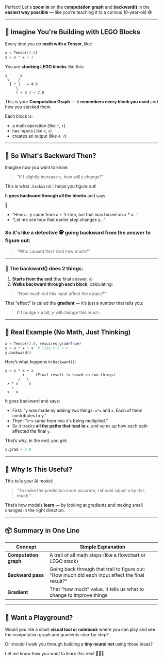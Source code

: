 Perfect! Let's **zoom in** on the **computation graph** and **backward()** in the **easiest way possible** — like you’re teaching it to a curious 10-year-old 😄

---

## 🧱 Imagine You're Building with LEGO Blocks

Every time you do **math with a Tensor**, like:

```python
x = Tensor(2.0)
y = x * x + 3
```

You are **stacking LEGO blocks** like this:

```
x      x
 \    /
  [ * ]   → 4.0
     \
     [ + 3 ] → 7.0
```

This is your **Computation Graph** — it **remembers every block you used** and how you stacked them.

Each block is:
- a math operation (like `*`, `+`)
- has inputs (like `x`, `x`)
- creates an output (like `4`, `7`)

---

## 💭 So What's Backward Then?

Imagine now you want to know:

> "If I slightly increase `x`, how will `y` change?"

This is what `.backward()` helps you figure out!

It **goes backward through all the blocks** and says:

🧠  
- “Hmm… y came from a `+ 3` step, but that was based on x * x…”  
- “Let me see how that earlier step changes y…”

### So it's like a detective 🕵️ going backward from the answer to figure out:

> “Who caused this? And how much?”

---

### 🔁 The backward() does 2 things:

1. **Starts from the end** (the final answer, `y`)
2. **Walks backward through each block**, calculating:

> "How much did this input affect the output?"

That "effect" is called the **gradient** — it’s just a number that tells you:
> If I nudge x a bit, y will change this much.

---

## 🎯 Real Example (No Math, Just Thinking)

```python
x = Tensor(2.0, requires_grad=True)
y = x * x + x  # like x^2 + x
y.backward()
```

Here’s what happens in `backward()`:

```
y = x * x + x
        ↑     (Final result is based on two things)
      /   \
 x * x     x
   ↑
 x   x

```

It goes backward and says:

- First: “y was made by adding two things: `x*x` and `x`. Each of them contributes to y.”
- Then: “`x*x` came from two x's being multiplied.”
- So it tracks **all the paths that lead to `x`**, and sums up how each path affected the final `y`.

That’s why, in the end, you get:
```python
x.grad = 5.0
```

---

## 🧠 Why Is This Useful?

This tells your AI model:

> “To make the prediction more accurate, I should adjust x by this much.”

That’s how models **learn** — by looking at gradients and making small changes in the right direction.

---

## 📦 Summary in One Line

| Concept | Simple Explanation |
|--------|---------------------|
| **Computation graph** | A trail of all math steps (like a flowchart or LEGO stack) |
| **Backward pass** | Going back through that trail to figure out: “How much did each input affect the final result?” |
| **Gradient** | That “how much” value. It tells us what to change to improve things |

---

## 🧪 Want a Playground?

Would you like a small **visual tool or notebook** where you can play and see the computation graph and gradients step-by-step?

Or should I walk you through building a **tiny neural net** using these ideas?

Let me know how you want to learn this next 🔧👨‍🔬